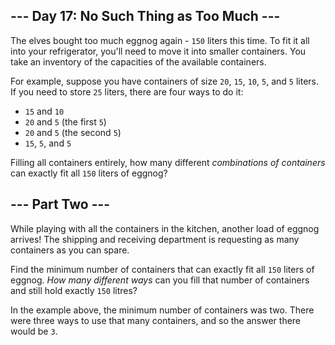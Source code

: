 <article class="day-desc"><h2>--- Day 17: No Such Thing as Too Much ---</h2><p>The elves bought too much eggnog again - <code>150</code> liters this time.  To fit it all into your refrigerator, you'll need to move it into smaller containers.  You take an inventory of the capacities of the available containers.</p>
<p>For example, suppose you have containers of size <code>20</code>, <code>15</code>, <code>10</code>, <code>5</code>, and <code>5</code> liters.  If you need to store <code>25</code> liters, there are four ways to do it:</p>
<ul>
<li><code>15</code> and <code>10</code></li>
<li><code>20</code> and <code>5</code> (the first <code>5</code>)</li>
<li><code>20</code> and <code>5</code> (the second <code>5</code>)</li>
<li><code>15</code>, <code>5</code>, and <code>5</code></li>
</ul>
<p>Filling all containers entirely, how many different <em>combinations of containers</em> can exactly fit all <code>150</code> liters of eggnog?</p>
</article>
<article class="day-desc"><h2 id="part2">--- Part Two ---</h2><p>While playing with all the containers in the kitchen, another load of eggnog <span title="Apparently, Amazon ships to the North Pole now.">arrives</span>!  The shipping and receiving department is requesting as many containers as you can spare.</p>
<p>Find the minimum number of containers that can exactly fit all <code>150</code> liters of eggnog.  <em>How many different ways</em> can you fill that number of containers and still hold exactly <code>150</code> litres?</p>
<p>In the example above, the minimum number of containers was two.  There were three ways to use that many containers, and so the answer there would be <code>3</code>.</p>
<p></p>
</article>
